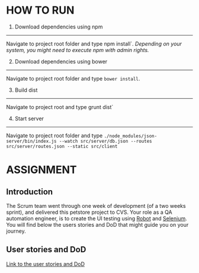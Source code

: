HOW TO RUN
==========

1. Download dependencies using npm 
----------------------------------
Navigate to project root folder and type npm install`.
*Depending on your system, you might need to execute npm with admin rights.*

2. Download dependencies using bower
------------------------------------
Navigate to project root folder and type `bower install`.

3. Build dist
-------------
Navigate to project root and type grunt dist`

4. Start server
---------------
Navigate to project root folder and type 
`./node_modules/json-server/bin/index.js --watch src/server/db.json --routes src/server/routes.json --static src/client`

ASSIGNMENT
==========
Introduction
------------
The Scrum team went through one week of development (of a two weeks sprint), and delivered this petstore project to CVS. Your role as a QA automation engineer, is to create the UI testing using [Robot](http://robotframework.org/) and [Selenium](http://www.seleniumhq.org/).
You will find below the users stories and DoD that might guide you on your journey.

User stories and DoD
--------------------
[Link to the user stories and DoD](USER-STORIES.md)